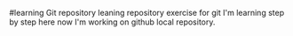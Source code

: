 #learning Git repository
leaning repository exercise for git
I'm learning step by step here
now I'm working on github local repository.
